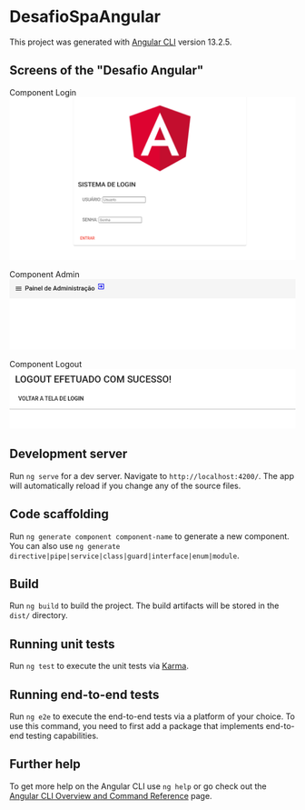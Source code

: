 # DesafioSpaAngular

This project was generated with [Angular CLI](https://github.com/angular/angular-cli) version 13.2.5.

## Screens of the "Desafio Angular"
Component Login
![Print Component Login](./src/assets/desafio-angular1.png)

Component Admin
![Print Component Admin](./src/assets/desafio-angular2.png)

Component Logout
![Print Component Logout](./src/assets/desafio-angular3.png)

## Development server

Run `ng serve` for a dev server. Navigate to `http://localhost:4200/`. The app will automatically reload if you change any of the source files.

## Code scaffolding

Run `ng generate component component-name` to generate a new component. You can also use `ng generate directive|pipe|service|class|guard|interface|enum|module`.

## Build

Run `ng build` to build the project. The build artifacts will be stored in the `dist/` directory.

## Running unit tests

Run `ng test` to execute the unit tests via [Karma](https://karma-runner.github.io).

## Running end-to-end tests

Run `ng e2e` to execute the end-to-end tests via a platform of your choice. To use this command, you need to first add a package that implements end-to-end testing capabilities.

## Further help

To get more help on the Angular CLI use `ng help` or go check out the [Angular CLI Overview and Command Reference](https://angular.io/cli) page.
